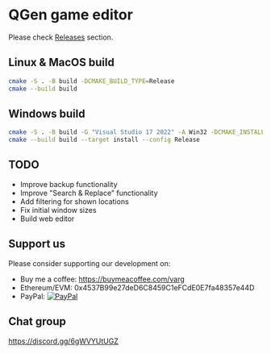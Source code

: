 # QGen game editor

Please check [Releases](https://github.com/QSPFoundation/qgen/releases) section.

## Linux & MacOS build

```bash
cmake -S . -B build -DCMAKE_BUILD_TYPE=Release
cmake --build build
```

## Windows build

```bash
cmake -S . -B build -G "Visual Studio 17 2022" -A Win32 -DCMAKE_INSTALL_PREFIX=out
cmake --build build --target install --config Release
```

## TODO

* Improve backup functionality
* Improve "Search & Replace" functionality
* Add filtering for shown locations
* Fix initial window sizes
* Build web editor

## Support us

Please consider supporting our development on:
* Buy me a coffee: https://buymeacoffee.com/varg
* Ethereum/EVM: 0x4537B99e27deD6C8459C1eFCdE0E7fa48357e44D
* PayPal: [![PayPal](https://www.paypalobjects.com/en_US/i/btn/btn_donateCC_LG.gif)](https://www.paypal.com/donate/?hosted_button_id=RB8B6EQW4FW6N)

## Chat group

https://discord.gg/6gWVYUtUGZ
